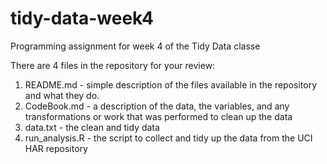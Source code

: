 # tidy-data-week4
Programming assignment for week 4 of the Tidy Data classe

There are 4 files in the repository for your review:

1. README.md - simple description of the files available in the repository and what they do.
2. CodeBook.md - a description of the data, the variables, and any transformations or work that was performed to clean up the data 
3. data.txt - the clean and tidy data
4. run_analysis.R - the script to collect and tidy up the data from the UCI HAR repository
